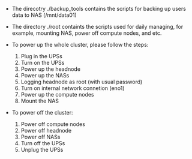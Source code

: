 - The direcotry ./backup_tools contains the scripts for backing up users data to NAS (/mnt/data01)
- The directory ./root containts the scripts used for daily managing, for example, mounting NAS, power off compute nodes, and etc.

- To power up the whole cluster, please follow the steps:
  1. Plug in the UPSs
  2. Turn on the UPSs
  3. Power up the headnode
  4. Power up the NASs
  5. Logging headnode as root (with usual password)
  6. Turn on internal network connetion (eno1)
  7. Power up the compute nodes
  8. Mount the NAS

- To power off the cluster:
  1. Power off compute nodes
  2. Power off headnode
  3. Power off NASs
  4. Turn off the UPSs
  5. Unplug the UPSs
